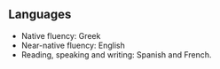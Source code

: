 ## Languages

* Native fluency: Greek
* Near-native fluency: English
* Reading, speaking and writing: Spanish and French.
